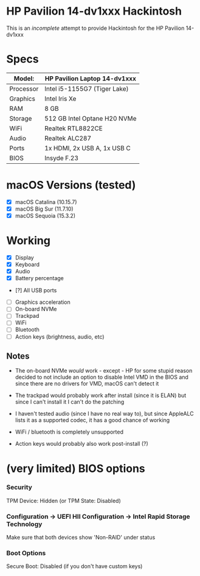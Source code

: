 # HP Pavilion 14-dv1xxx Hackintosh

This is an *incomplete* attempt to provide Hackintosh for the HP Pavilion 14-dv1xxx

# Specs

| Model: | HP Pavilion Laptop 14-dv1xxx |
|---------|------------------------------|
|Processor| Intel i5-1155G7 (Tiger Lake) |
|Graphics| Intel Iris Xe |
|RAM| 8 GB |
|Storage| 512 GB Intel Optane H20 NVMe |
|WiFi| Realtek RTL8822CE |
|Audio| Realtek ALC287 |
|Ports|1x HDMI, 2x USB A, 1x USB C |
|BIOS| Insyde F.23 |

# macOS Versions (tested)

- [X] macOS Catalina (10.15.7)
- [X] macOS Big Sur (11.7.10)
- [X] macOS Sequoia (15.3.2)

# Working

- [X] Display
- [X] Keyboard
- [X] Audio
- [X] Battery percentage
- [?] All USB ports
- [ ] Graphics acceleration
- [ ] On-board NVMe
- [ ] Trackpad
- [ ] WiFi
- [ ] Bluetooth
- [ ] Action keys (brightness, audio, etc)

## Notes

* The on-board NVMe *would* work - except - HP for some stupid reason
  decided to not include an option to disable Intel VMD in the BIOS
  and since there are no drivers for VMD, macOS can't detect it

* The trackpad would probably work after install (since it is ELAN)
  but since I can't install it I can't do the patching

* I haven't tested audio (since I have no real way to), but since AppleALC
  lists it as a supported codec, it has a good chance of working

* WiFi / bluetooth is completely unsupported

* Action keys would probably also work post-install (?)

# (very limited) BIOS options

### Security

TPM Device: Hidden (or TPM State: Disabled)

### Configuration -> UEFI HII Configuration -> Intel Rapid Storage Technology

Make sure that both devices show 'Non-RAID' under status

### Boot Options

Secure Boot: Disabled (if you don't have custom keys)

